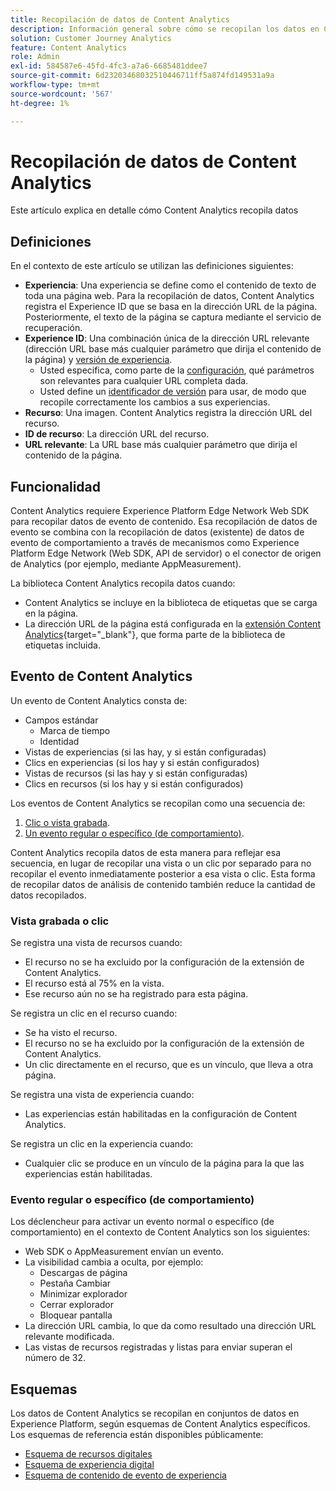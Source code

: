 ```yaml
---
title: Recopilación de datos de Content Analytics
description: Información general sobre cómo se recopilan los datos en Content Analytics
solution: Customer Journey Analytics
feature: Content Analytics
role: Admin
exl-id: 584587e6-45fd-4fc3-a7a6-6685481ddee7
source-git-commit: 6d23203468032510446711ff5a874fd149531a9a
workflow-type: tm+mt
source-wordcount: '567'
ht-degree: 1%

---
```


# Recopilación de datos de Content Analytics

Este artículo explica en detalle cómo Content Analytics recopila datos


## Definiciones

En el contexto de este artículo se utilizan las definiciones siguientes:

* **Experiencia**: Una experiencia se define como el contenido de texto de toda una página web. Para la recopilación de datos, Content Analytics registra el Experience ID que se basa en la dirección URL de la página. Posteriormente, el texto de la página se captura mediante el servicio de recuperación.
* **Experience ID**: Una combinación única de la dirección URL relevante (dirección URL base más cualquier parámetro que dirija el contenido de la página) y [versión de experiencia](manual.md#versioning).
   * Usted especifica, como parte de la [configuración](configuration.md), qué parámetros son relevantes para cualquier URL completa dada.
   * Usted define un [identificador de versión](manual.md#versioning) para usar, de modo que recopile correctamente los cambios a sus experiencias.
* **Recurso**: Una imagen. Content Analytics registra la dirección URL del recurso.
* **ID de recurso**: La dirección URL del recurso.
* **URL relevante**: La URL base más cualquier parámetro que dirija el contenido de la página.


## Funcionalidad

Content Analytics requiere Experience Platform Edge Network Web SDK para recopilar datos de evento de contenido. Esa recopilación de datos de evento se combina con la recopilación de datos (existente) de datos de evento de comportamiento a través de mecanismos como Experience Platform Edge Network (Web SDK, API de servidor) o el conector de origen de Analytics (por ejemplo, mediante AppMeasurement).

La biblioteca Content Analytics recopila datos cuando:

* Content Analytics se incluye en la biblioteca de etiquetas que se carga en la página.
* La dirección URL de la página está configurada en la [extensión Content Analytics](https://experienceleague.adobe.com/en/docs/experience-platform/tags/extensions/client/content-analytics/overview){target="_blank"}, que forma parte de la biblioteca de etiquetas incluida.



## Evento de Content Analytics

Un evento de Content Analytics consta de:

* Campos estándar
   * Marca de tiempo
   * Identidad
* Vistas de experiencias (si las hay, y si están configuradas)
* Clics en experiencias (si los hay y si están configurados)
* Vistas de recursos (si las hay y si están configuradas)
* Clics en recursos (si los hay y si están configurados)


Los eventos de Content Analytics se recopilan como una secuencia de:

1. [Clic o vista grabada](#recorded-view-or-click).
1. [Un evento regular o específico (de comportamiento)](#regular-or-specific-behaviorial-event).

Content Analytics recopila datos de esta manera para reflejar esa secuencia, en lugar de recopilar una vista o un clic por separado para no recopilar el evento inmediatamente posterior a esa vista o clic. Esta forma de recopilar datos de análisis de contenido también reduce la cantidad de datos recopilados.

### Vista grabada o clic

Se registra una vista de recursos cuando:

* El recurso no se ha excluido por la configuración de la extensión de Content Analytics.
* El recurso está al 75% en la vista.
* Ese recurso aún no se ha registrado para esta página.

Se registra un clic en el recurso cuando:

* Se ha visto el recurso.
* El recurso no se ha excluido por la configuración de la extensión de Content Analytics.
* Un clic directamente en el recurso, que es un vínculo, que lleva a otra página.

Se registra una vista de experiencia cuando:

* Las experiencias están habilitadas en la configuración de Content Analytics.

Se registra un clic en la experiencia cuando:

* Cualquier clic se produce en un vínculo de la página para la que las experiencias están habilitadas.


### Evento regular o específico (de comportamiento)

Los déclencheur para activar un evento normal o específico (de comportamiento) en el contexto de Content Analytics son los siguientes:

* Web SDK o AppMeasurement envían un evento.
* La visibilidad cambia a oculta, por ejemplo:
   * Descargas de página
   * Pestaña Cambiar
   * Minimizar explorador
   * Cerrar explorador
   * Bloquear pantalla
* La dirección URL cambia, lo que da como resultado una dirección URL relevante modificada.
* Las vistas de recursos registradas y listas para enviar superan el número de 32.


## Esquemas

Los datos de Content Analytics se recopilan en conjuntos de datos en Experience Platform, según esquemas de Content Analytics específicos. Los esquemas de referencia están disponibles públicamente:

* [Esquema de recursos digitales](https://github.com/adobe/xdm/blob/master/components/classes/digital-asset.schema.json)
* [Esquema de experiencia digital](https://github.com/adobe/xdm/blob/master/components/classes/digital-experience.schema.json)
* [Esquema de contenido de evento de experiencia](https://github.com/adobe/xdm/blob/master/components/fieldgroups/experience-event/experienceevent-content.schema.json)
